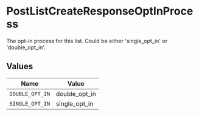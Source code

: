 # PostListCreateResponseOptInProcess

The opt-in process for this list.  Could be either 'single_opt_in' or 'double_opt_in'.


## Values

| Name            | Value           |
| --------------- | --------------- |
| `DOUBLE_OPT_IN` | double_opt_in   |
| `SINGLE_OPT_IN` | single_opt_in   |